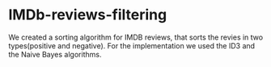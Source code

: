 # IMDb-reviews-filtering

We created a sorting algorithm for IMDB reviews, that sorts the revies in two types(positive and negative). 
For the implementation we used the ID3 and the Naive Bayes algorithms.
